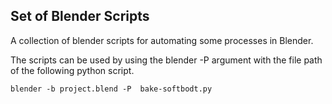 
## Set of Blender Scripts

A collection of blender scripts for automating some processes in Blender.

The scripts can be used by using the blender -P argument with the file path of the following python script.

`
blender -b project.blend -P  bake-softbodt.py
`
